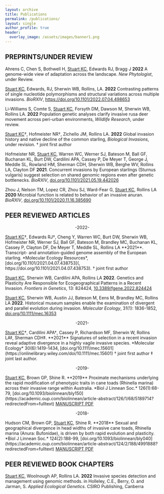 ```yaml
---
layout: archive
title: Publications
permalink: /publications/
layout: single
author_profile: true
header:
  overlay_image: /assets/images/banner1.png
---
```


## PREPRINTS/UNDER REVIEW

Ahrens C, Chen S, Bothwell H, <u>Stuart KC</u>, Edwards RJ, Bragg J **2022** A genome-wide view of adaptation across the landscape. *New Phytologist*, under Review.

<u>Stuart KC</u>, Edwards, RJ, Sherwin WB, Rollins, LA. **2022** Contrasting patterns of single nucleotide polymorphisms and structural variations across multiple invasions. *BioRXIV*, https://doi.org/10.1101/2022.07.04.498653

Li-Williams S, Comte S, <u>Stuart KC</u>, Forsyth DM, Dawson M, Sherwin WB, Rollins LA. **2022** Population genetic analyses clarify invasive rusa deer movement across peri-urban environments, *Wildlife Research*, under review.

<u>Stuart KC</u>†, Hofmeister NR†, Zichello JM, Rollins LA. **2022** Global invasion history and native decline of the common starling, *Biological Invasions*, under revision. † joint first author

Hofmeister NR, <u>Stuart KC</u>, Warren WC, Werner SJ, Bateson M, Ball GF, Buchanan KL, Burt DW, Cardilini APA, Cassey P, De Meyer T, George J, Meddle SL, Rowland HM, Sherman CDH, Sherwin WB, Berghe WV, Rollins LA, Clayton DF **2021**. Concurrent invasions by European starlings (Sturnus vulgaris) suggest selection on shared genomic regions even after genetic bottlenecks. *BioRXIV*, [doi.org/10.1101/2021.05.19.442026](https://doi.org/10.1101/2021.05.19.442026)

Zhou J, Nelson TM, Lopez CR, Zhou SJ, Ward-Fear G, <u>Stuart KC</u>, Rollins LA **2020** Microbial function is related to behavior of an invasive anuran. *BioRXIV*, [doi.org/10.1101/2020.11.16.385690](https://doi.org/10.1101/2020.11.16.385690)

## PEER REVIEWED ARTICLES

<p style="text-align: center;"> -2022- </p>
<u>Stuart KC</u>†, Edwards RJ†, Cheng Y, Warren WC, Burt DW, Sherwin WB, Hofmeister NR, Werner SJ, Ball GF, Bateson M, Brandley MC, Buchanan KL, Cassey P, Clayton DF, De Meyer T, Meddle SL, Rollins LA **2021**. Transcript- and annotation-guided genome assembly of the European starling. *Molecular Ecology Resources*, [doi.org/10.1101/2021.04.07.438753](, https://doi.org/10.1101/2021.04.07.438753). † joint first author

<u>Stuart KC</u>, Sherwin WB, Cardilini APA, Rollins LA **2022**. Genetics and Plasticity Are Responsible for Ecogeographical Patterns in a Recent Invasion. *Frontiers in Genetics*, 13: 824424, [10.3389/fgene.2022.824424](https://www.ncbi.nlm.nih.gov/pmc/articles/PMC8963341/) 

<u>Stuart KC</u>, Sherwin WB, Austin JJ, Bateson M, Eens M, Brandley MC, Rollins LA **2022**. Historical museum samples enable the examination of divergent and parallel evolution during invasion. *Molecular Ecology*, 31(1): 1836-1852, [doi.org/10.1111/mec.16353](https://onlinelibrary.wiley.com/doi/full/10.1111/mec.16353) 

<p style="text-align: center;"> -2021- </p>
<u>Stuart KC</u>†, Cardilini APA†, Cassey P, Richardson MF, Sherwin W, Rollins LA‡, Sherman CDH‡. **2021** Signatures of selection in a recent invasion reveal adaptive divergence in a highly vagile invasive species. *Molecular Ecology* 30(6):1419-1434, [doi.org/10.1111/mec.15601](https://onlinelibrary.wiley.com/doi/10.1111/mec.15601) † joint first author  ‡ joint last author.

<p style="text-align: center;"> -2019- </p>
<u>Stuart KC</u>, Brown GP, Shine R. **2019** Proximate mechanisms underlying the rapid modification of phenotypic traits in cane toads (Rhinella marina) across their invasive range within Australia. *Biol J Linnean Soc.* 126(1):68-79, [doi.org/10.1093/biolinnean/bly150](https://academic.oup.com/biolinnean/article-abstract/126/1/68/5189714?redirectedFrom=fulltext)
<a href="/assets/papers/2.CaneToadPlasticity.pdf" class="btn btn--info">MANUSCRIPT PDF</a>

<p style="text-align: center;"> -2018- </p>
Hudson CM, Brown GP, <u>Stuart KC</u>, Shine R. **2018** Sexual and geographical divergence in head widths of invasive cane toads, Rhinella marina (Anura: Bufonidae), is driven by both rapid evolution and plasticity. *Biol J Linnean Soc.* 124(2):188-99, [doi.org/10.1093/biolinnean/bly040](https://academic.oup.com/biolinnean/article-abstract/124/2/188/4991888?redirectedFrom=fulltext)
<a href="/assets/papers/1.SexualandgeographicaldivergenceinheadwidthsofinvasivecanetoadsRhinellamarinaAnura-Bufonidaeisdrivenbybothrapidevolutionandplasticity.pdf" class="btn btn--info">MANUSCRIPT PDF</a>

## PEER REVIEWED BOOK CHAPTERS

<U>Stuart KC</u>, Woolnough AP, Rollins LA. **2022** Invasive species detection and management using genomic methods. in Holleley, C.E., Berry, O. and Jarman, S. *Applied Ecological Genetics*. CSIRO Publishing, Canberra

